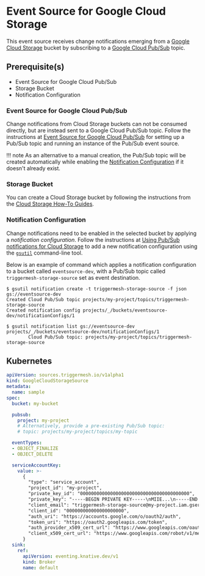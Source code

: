 # Event Source for Google Cloud Storage

This event source receives change notifications emerging from a [Google Cloud Storage][gc-storage] bucket by subscribing
to a [Google Cloud Pub/Sub][gc-storage-events] topic.

## Prerequisite(s)

- Event Source for Google Cloud Pub/Sub
- Storage Bucket
- Notification Configuration

### Event Source for Google Cloud Pub/Sub

Change notifications from Cloud Storage buckets can not be consumed directly, but are instead sent to a Google Cloud
Pub/Sub topic. Follow the instructions at [Event Source for Google Cloud Pub/Sub](./googlecloudpubsub.md) for setting up
a Pub/Sub topic and running an instance of the Pub/Sub event source.

!!! note
    As an alternative to a manual creation, the Pub/Sub topic will be created automatically while enabling the
    [Notification Configuration](#notification-configuration) if it doesn't already exist.

### Storage Bucket

You can create a Cloud Storage bucket by following the instructions from the [Cloud Storage How-To
Guides][gc-storage-howto].

### Notification Configuration

Change notifications need to be enabled in the selected bucket by applying a _notification configuration_. Follow the
instructions at [Using Pub/Sub notifications for Cloud Storage][gc-storage-setup] to add a new notification
configuration using the [`gsutil`][gsutil] command-line tool.

Below is an example of command which applies a notification configuration to a bucket called `eventsource-dev`, with a
Pub/Sub topic called `triggermesh-storage-source` set as event destination.

```console
$ gsutil notification create -t triggermesh-storage-source -f json gs://eventsource-dev
Created Cloud Pub/Sub topic projects/my-project/topics/triggermesh-storage-source
Created notification config projects/_/buckets/eventsource-dev/notificationConfigs/1
```

```console
$ gsutil notification list gs://eventsource-dev
projects/_/buckets/eventsource-dev/notificationConfigs/1
        Cloud Pub/Sub topic: projects/my-project/topics/triggermesh-storage-source
```

## Kubernetes

```yaml
apiVersion: sources.triggermesh.io/v1alpha1
kind: GoogleCloudStorageSource
metadata:
  name: sample
spec:
  bucket: my-bucket

  pubsub:
    project: my-project
    # Alternatively, provide a pre-existing Pub/Sub topic:
    # topic: projects/my-project/topics/my-topic

  eventTypes:
  - OBJECT_FINALIZE
  - OBJECT_DELETE

  serviceAccountKey:
    value: >-
      {
        "type": "service_account",
        "project_id": "my-project",
        "private_key_id": "0000000000000000000000000000000000000000",
        "private_key": "-----BEGIN PRIVATE KEY-----\nMIIE...\n-----END PRIVATE KEY-----\n",
        "client_email": "triggermesh-storage-source@my-project.iam.gserviceaccount.com",
        "client_id": "000000000000000000000",
        "auth_uri": "https://accounts.google.com/o/oauth2/auth",
        "token_uri": "https://oauth2.googleapis.com/token",
        "auth_provider_x509_cert_url": "https://www.googleapis.com/oauth2/v1/certs",
        "client_x509_cert_url": "https://www.googleapis.com/robot/v1/metadata/x509/triggermesh-storage-source%40my-project.iam.gserviceaccount.com"
      }
  sink:
    ref:
      apiVersion: eventing.knative.dev/v1
      kind: Broker
      name: default
```


[gc-storage]: https://cloud.google.com/storage/docs/introduction
[gc-storage-events]: https://cloud.google.com/storage/docs/pubsub-notifications
[gc-storage-howto]: https://cloud.google.com/storage/docs/how-to
[gc-storage-svcacc]: https://cloud.google.com/storage/docs/projects#service-accounts
[gc-storage-setup]: https://cloud.google.com/storage/docs/reporting-changes
[gsutil]: https://cloud.google.com/storage/docs/gsutil

